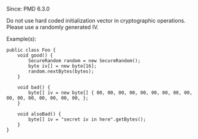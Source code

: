 Since: PMD 6.3.0

Do not use hard coded initialization vector in cryptographic operations. Please use a randomly generated IV.

Example(s):
```
public class Foo {
    void good() {
        SecureRandom random = new SecureRandom();
        byte iv[] = new byte[16];
        random.nextBytes(bytes);
    }

    void bad() {
        byte[] iv = new byte[] { 00, 00, 00, 00, 00, 00, 00, 00, 00, 00, 00, 00, 00, 00, 00, 00, };
    }
    
    void alsoBad() {
        byte[] iv = "secret iv in here".getBytes();
    }
}
```
